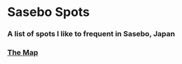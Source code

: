 # Sasebo Spots



### A list of spots I like to frequent in Sasebo, Japan


### [The Map](spots.geojson)
